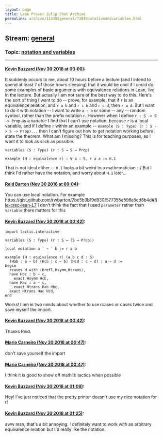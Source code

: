 ```yaml
---
layout: page
title: Lean Prover Zulip Chat Archive 
permalink: archive/113488general/73049notationandvariables.html
---
```


## Stream: [general](index.html)
### Topic: [notation and variables](73049notationandvariables.html)

---

#### [Kevin Buzzard (Nov 30 2018 at 00:00)](https://leanprover.zulipchat.com/#narrow/stream/113488-general/topic/notation%20and%20variables/near/148826839):
It suddenly occurs to me, about 10 hours before a lecture (and I intend to spend at least 7 of those hours sleeping) that it would be cool if I could do some examples of basic arguments with equivalence relations in Lean, live in the lecture. But actually I am not sure of the best way to do this. Here's the sort of thing I want to do -- prove, for example, that if `r` is an equivalence relation, and `r a b` and `r c b` and `r c d`, then `r a d`. But I want to do it with notation -- I want to write `a ~ b` or some -- any -- random symbol, rather than the prefix notation `r`. However when I define `r : S -> S -> Prop` as a variable I find that I can't use notation, because `r` is a local variable, and if I define `r` within an example -- `example (S : Type) (r : S -> S -> Prop)...` then I can't figure out how to get notation working before I state the theorem. What am I missing? This is for teaching purposes, so I want it to look as slick as possible.

```lean
variables (S : Type) (r : S → S → Prop)

example (H : equivalence r) : ∀ a : S, r a a := H.1
```

That is not ideal either -- `H.1` looks a bit weird to a mathematician :-/ But I think I'd rather have the notation, and worry about `H.1` later...

#### [Reid Barton (Nov 30 2018 at 00:04)](https://leanprover.zulipchat.com/#narrow/stream/113488-general/topic/notation%20and%20variables/near/148827043):
You can use local notation. For example https://gist.github.com/rwbarton/7bd5b3b19d930f577355a596a5ed8b4d#file-crec-lean-L7
I don't think the fact that I used `parameter` rather than `variable` there matters for this

#### [Kevin Buzzard (Nov 30 2018 at 00:42)](https://leanprover.zulipchat.com/#narrow/stream/113488-general/topic/notation%20and%20variables/near/148828911):
```lean
import tactic.interactive

variables (S : Type) (r : S → (S → Prop))

local notation a ` ~ ` b := r a b

example (H : equivalence r) (a b c d : S)
  (Hab : a ~ b) (Hcb : c ~ b) (Hcd : c ~ d) : a ~ d :=
begin
  rcases H with ⟨Hrefl,Hsymm,Htrans⟩,
  have Hbc : b ~ c,
    exact Hsymm Hcb,
  have Hac : a ~ c,
    exact Htrans Hab Hbc,
  exact Htrans Hac Hcd,
end
```

Works! I am in two minds about whether to use rcases or cases twice and save myself the import.

#### [Kevin Buzzard (Nov 30 2018 at 00:42)](https://leanprover.zulipchat.com/#narrow/stream/113488-general/topic/notation%20and%20variables/near/148828913):
Thanks Reid.

#### [Mario Carneiro (Nov 30 2018 at 00:47)](https://leanprover.zulipchat.com/#narrow/stream/113488-general/topic/notation%20and%20variables/near/148829124):
don't save yourself the import

#### [Mario Carneiro (Nov 30 2018 at 00:47)](https://leanprover.zulipchat.com/#narrow/stream/113488-general/topic/notation%20and%20variables/near/148829126):
I think it is good to show off mathlib tactics when possible

#### [Kevin Buzzard (Nov 30 2018 at 01:09)](https://leanprover.zulipchat.com/#narrow/stream/113488-general/topic/notation%20and%20variables/near/148830140):
Hey! I've just noticed that the pretty printer doesn't use my nice notation for r!

#### [Kevin Buzzard (Nov 30 2018 at 01:25)](https://leanprover.zulipchat.com/#narrow/stream/113488-general/topic/notation%20and%20variables/near/148830862):
aww man, that's a bit annoying. I definitely want to work with an arbitrary equivalence relation but I'd really like the notation.

